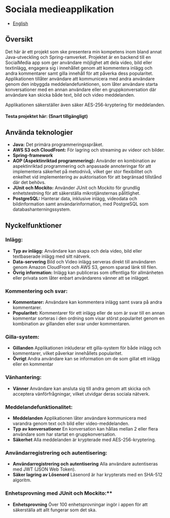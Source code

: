# Sociala medieapplikation 
- [English](README.md)

## Översikt
Det här är ett projekt som ske presentera min kompetens inom bland annat Java-utveckling och Spring-ramverket. 
Projektet är en backend till en SocialMedia app som ger användare möjlighet att dela video, bild eller textinlägg, engagera sig i innehållet genom att kommentera 
inlägg och andra kommentarer samt gilla innehåll för att påverka dess popularitet. Applikationen tillåter användare att
kommunicera med andra användare genom den inbyggda meddelandefunktionen, som låter användare starta konversationer med en annan användare eller 
en gruppkonversation där användare kan skicka både text, bild och video meddelanden.

Applikationen säkerställer även säker AES-256-kryptering för meddelanden.
#### Testa projektet här: (Snart tillgängligt)



## Använda teknologier
- **Java:** Det primära programmeringsspråket.
- **AWS S3 och CloudFront:** För lagring och streaming av videor och bilder.
- **Spring-framework**
- **AOP (Aspektinriktad programmering):** Använder en kombination av aspektinriktad programmering och anpassade annoteringar för att implementera säkerhet på metodnivå, vilket ger stor flexibilitet och enkelhet vid implementering av auktorisation för att begränsad tillstånd där det behövs.
- **JUnit och Mockito:** Använder JUnit och Mockito för grundlig enhetstestning för att säkerställa mikrotjänsternas pålitlighet.
- **PostgreSQL:** Hanterar data, inklusive inlägg, videodata och bildinformation samt användarinformation, med PostgreSQL som databashanterningssystem.

## Nyckelfunktioner
### Inlägg: 
- **Typ av inlägg:** Användare kan skapa och dela video, bild eller textbaserade inlägg med sitt nätverk.
- **Data-servering** Bild och Video inlägg serveras direkt till användaren genom Amazon CloudFront och AWS S3, genom sparad 
    länk till filen.
- **Övrig information:** Inlägg kan publiceras som offentliga för allmänheten eller privata som låter enbart användarens vänner att 
se inlägget.

### Kommentering och svar:
- **Kommentarer:** Användare kan kommentera inlägg samt svara på andra kommentarer.
- **Popularitet:** Kommentarer för ett inlägg eller de som är svar till en annan kommentar sorteras i den ordning som visar störst
 popularitet genom en kombination av gillanden eller svar under kommentaren.

### Gilla-system:
- **Gillanden** Applikationen inkluderar ett gilla-system för både inlägg och kommentarer, vilket påverkar innehållets popularitet.
- **Övrigt** Andra användare kan se information om de som gillat ett inlägg eller en kommentar

### Vänhantering:
- **Vänner** Användare kan ansluta sig till andra genom att skicka och acceptera vänförfrågningar, vilket utvidgar deras sociala nätverk.
### Meddelandefunktionalitet:
- **Meddelanden** Applikationen låter användare kommunicera med varandra genom text och bild eller video-meddelanden.
- **Typ av konversationer** En konversation kan hållas mellan 2 eller flera användare som har startat en gruppkonversation.
- **Säkerhet** Alla meddelanden är krypterade med AES-256-kryptering. 
### Användarregistrering och autentisering:
- **Användarregistrering och autentisering** Alla användare autentiseras med JWT (JSON Web Token).
- **Säker lagring av Lösenord** Läsenord är har krypterats med en SHA-512 algoritm. 
### Enhetsprovning med JUnit och Mockito:** 
- **Enhetsprovning** Över 100 enhetsprovningar ingör i appen för att säkerställa att allt fungerar som det ska.

